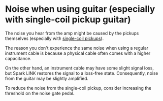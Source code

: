 # Noise when using guitar (especially with single-coil pickup guitar)

The noise you hear from the amp might be caused by the pickups themselves (especially with [single-coil pickups](https://www.sweetwater.com/insync/single-coil-pickup-noise/)).

The reason you don't experience the same noise when using a regular instrument cable is because a physical cable often comes with a higher capacitance.

On the other hand, an instrument cable may have some slight signal loss, but Spark LINK restores the signal to a loss-free state. Consequently, noise from the guitar may be slightly amplified.

To reduce the noise from the single-coil pickup, consider increasing the threshold on the noise gate pedal.


